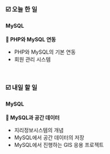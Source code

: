 ### ☑️  오늘 한 일
#### MySQL
<strong>📌 PHP와 MySQL 연동</strong>
  - PHP와 MySQL의 기본 연동
  - 회원 관리 시스템

<br>

### ☑️  내일 할 일
#### MySQL
<strong>📌 MySQL과 공간 데이터</strong>
  - 지리정보시스템의 개념
  - MySQL에서 공간 데이터의 저장
  - MySQL에서 진행하는 GIS 응용 프로젝트
